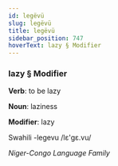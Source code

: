 ```yaml
---
id: legëvü
slug: legëvü
title: legëvü
sidebar_position: 747
hoverText: lazy § Modifier
---
```


### lazy § Modifier

**Verb**: to be lazy

**Noun**: laziness

**Modifier**: lazy

Swahili -legevu /lɛ'gɛ.vu/

*Niger-Congo Language Family*